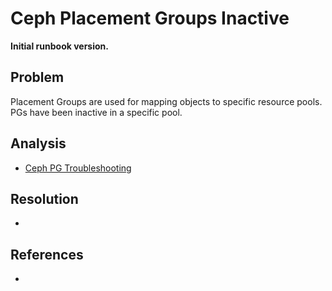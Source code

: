 # Ceph Placement Groups Inactive

**Initial runbook version.**

## Problem

Placement Groups are used for mapping objects to specific resource pools.
PGs have been inactive in a specific pool.

## Analysis
 * [Ceph PG Troubleshooting](https://docs.ceph.com/en/latest/rados/troubleshooting/troubleshooting-pg/)

## Resolution
 * 

## References
 * 
